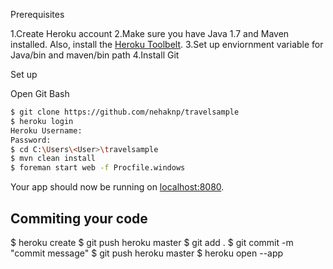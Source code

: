 Prerequisites

1.Create Heroku account
2.Make sure you have Java 1.7 and Maven installed.  Also, install the [Heroku Toolbelt](https://toolbelt.heroku.com/).
3.Set up enviornment variable for Java/bin and maven/bin path
4.Install Git

Set up

Open Git Bash
```sh
$ git clone https://github.com/nehaknp/travelsample
$ heroku login
Heroku Username:
Password:
$ cd C:\Users\<User>\travelsample
$ mvn clean install
$ foreman start web -f Procfile.windows
```

Your app should now be running on [localhost:8080](http://localhost:8080/).

## Commiting your code
$ heroku create
$ git push heroku master
$ git add .
$ git commit -m "commit message"
$ git push heroku master
$ heroku open --app 